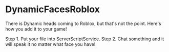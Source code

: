 # DynamicFacesRoblox
There is Dynamic heads coming to Roblox, but that's not the point. Here's how you add it to your game!

Step 1. Put your file into ServerScriptService.
Step 2. Chat something and it will speak it no matter what face you have!
